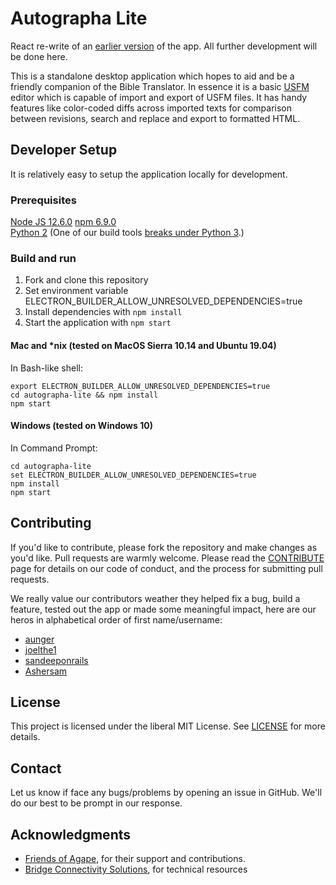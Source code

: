 # Autographa Lite
React re-write of an [earlier version](https://github.com/Bridgeconn/autographa-lite) of the app. All further development will be done here.

This is a standalone desktop application which hopes to aid and be a friendly companion of the Bible Translator. In essence it is a basic [USFM](http://paratext.org/about/usfm) editor which is capable of import and export of USFM files. It has handy features like color-coded diffs across imported texts for comparison between revisions, search and replace and export to formatted HTML.

## Developer Setup
It is relatively easy to setup the application locally for development.

### Prerequisites
[Node JS 12.6.0](https://nodejs.org/download/release/v10.16.0/)
[npm 6.9.0](https://www.npmjs.com/get-npm)    
[Python 2](https://www.python.org/downloads/release/python-2715/) (One of our build tools [breaks under Python 3](https://github.com/nodejs/node-gyp/issues/1337).)

### Build and run
1. Fork and clone this repository
2. Set environment variable ELECTRON_BUILDER_ALLOW_UNRESOLVED_DEPENDENCIES=true
3. Install dependencies with ```npm install```
3. Start the application with ```npm start```

#### Mac and *nix (tested on MacOS Sierra 10.14 and Ubuntu 19.04)  
In Bash-like shell:

```
export ELECTRON_BUILDER_ALLOW_UNRESOLVED_DEPENDENCIES=true    
cd autographa-lite && npm install
npm start
```

#### Windows (tested on Windows 10)  
In Command Prompt:

```
cd autographa-lite
set ELECTRON_BUILDER_ALLOW_UNRESOLVED_DEPENDENCIES=true
npm install
npm start
```

## Contributing
If you'd like to contribute, please fork the repository and make changes as you'd like. Pull requests are warmly welcome.
Please read the [CONTRIBUTE](https://github.com/Bridgeconn/autographa-lite/blob/master/CONTRIBUTE.md) page for details on our code of conduct, and the process for submitting pull requests.

We really value our contributors weather they helped fix a bug, build a feature, tested out the app or made some meaningful impact, here are our heros in alphabetical order of first name/username:
- [aunger](https://github.com/aunger)
- [joelthe1](https://github.com/joelthe1)
- [sandeeponrails](https://github.com/sandeeponrails)
- [Ashersam](https://github.com/Ashersam)

## License
This project is licensed under the liberal MIT License. See [LICENSE](https://github.com/Bridgeconn/autographa-lite/blob/master/LICENSE) for more details.

## Contact
Let us know if face any bugs/problems by opening an issue in GitHub. We'll do our best to be prompt in our response.

## Acknowledgments
* [Friends of Agape](http://friendsofagape.org/), for their support and contributions.
* [Bridge Connectivity Solutions](http://bridgeconn.com), for technical resources
